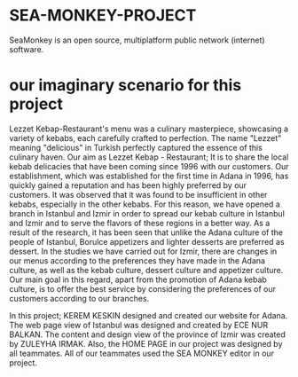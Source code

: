 # SEA-MONKEY-PROJECT
SeaMonkey is an open source, multiplatform public network (internet) software.

# our imaginary scenario for this project

Lezzet Kebap-Restaurant's menu was a culinary masterpiece, showcasing a variety of kebabs, each carefully crafted to perfection.
The name "Lezzet" meaning "delicious" in Turkish perfectly captured the essence of this culinary haven.
Our aim as Lezzet Kebap - Restaurant; It is to share the local kebab delicacies that have been coming since 1996 with our customers. Our establishment, which was established for the first time in Adana in 1996, has quickly gained a reputation and has been highly preferred by our customers. It was observed that it was found to be insufficient in other kebabs, especially in the other kebabs. For this reason, we have opened a branch in Istanbul and Izmir in order to spread our kebab culture in Istanbul and Izmir and to serve the flavors of these regions in a better way. As a result of the research, it has been seen that unlike the Adana culture of the people of Istanbul, Borulce appetizers and lighter desserts are preferred as dessert. In the studies we have carried out for Izmir, there are changes in our menus according to the preferences they have made in the Adana culture, as well as the kebab culture, dessert culture and appetizer culture. Our main goal in this regard, apart from the promotion of Adana kebab culture, is to offer the best service by considering the preferences of our customers according to our branches.

In this project; KEREM KESKIN designed and created our website for Adana. The web page view of Istanbul was designed and created by ECE NUR BALKAN. The content and design view of the province of Izmir was created by ZULEYHA IRMAK. Also, the HOME PAGE in our project was designed by all teammates.
All of our teammates used the SEA MONKEY editor in our project.

